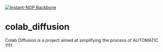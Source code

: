 [![Instant-NGP Backbone](https://colab.research.google.com/assets/colab-badge.svg)](https://colab.research.google.com/drive/1chv2RGkunJu6nZgoQBkLgmfeY2MjwT5Q)
# colab_diffusion
Colab Diffusion is a project aimed at simplifying the process of AUTOMATIC 1111.
